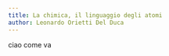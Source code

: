 ```yaml
---
title: La chimica, il linguaggio degli atomi
author: Leonardo Orietti Del Duca
---
```


ciao come va